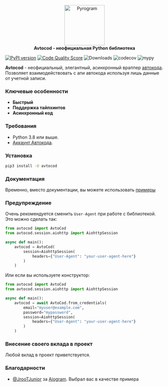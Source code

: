 <p align="center">
    <a href="https://github.com/Fom123/avtocod">
        <img src="https://profi.avtocod.ru/img/icons/apple-touch-icon-152x152.png" alt="Pyrogram" width="128">
    </a>
    <br>
    <b>Avtocod - неофициальная Python библиотека</b>
    <br>
    
[![PyPI version](https://img.shields.io/pypi/v/avtocod.svg)](https://pypi.org/project/avtocod/)
[![Code Quality Score](https://api.codiga.io/project/30917/score/svg)](https://frontend.code-inspector.com/public/project/30917/avtocod/dashboard) 
![Downloads](https://img.shields.io/pypi/dm/avtocod)
![codecov](https://codecov.io/gh/Fom123/avtocod/branch/develop/graph/badge.svg)
![mypy](https://img.shields.io/badge/type_checker-mypy-style=flat)
</p>

**Avtocod** - неофициальный, элегантный, асинхронный враппер [автокода](https://profi.avtocod.ru/).
Позволяет взаимодействовать с апи автокода используя лишь данные от учетной записи.

### Ключевые особенности
- **Быстрый**
- **Поддержка тайпхинтов**
- **Асинхронный код**


### Требования

- Python 3.8 или выше.
- [Аккаунт Автокода](https://profi.avtocod.ru/auth).


### Установка

``` bash
pip3 install -U avtocod
```


### Документация

Временно, вместо документации, вы можете использовать [примеры](examples)

### Предупреждение
Очень рекомендуется сменить ```User-Agent``` при работе с библиотекой.
Это можно сделать так:
``` python 
from avtocod import AvtoCod
from avtocod.session.aiohttp import AiohttpSession

async def main():
    avtocod = AvtoCod(
        session=AiohttpSession(
            headers={"User-Agent": "your-user-agent-here"}
        )
    )
```
Или если вы используете конструктор:
``` python
from avtocod import AvtoCod
from avtocod.session.aiohttp import AiohttpSession

async def main():
    avtocod = await AvtoCod.from_credentials(
        email="myuser@example.com",
        password="mypassword",
        session=AiohttpSession(
            headers={"User-Agent": "your-user-agent-here"}
        )
    )
```


### Внесение своего вклада в проект

Любой вклад в проект приветствуется.
### Благодарности

- [@JrooTJunior](https://github.com/JrooTJunior) за [Aiogram](https://github.com/aiogram/aiogram). Выбрал вас в качестве примера
